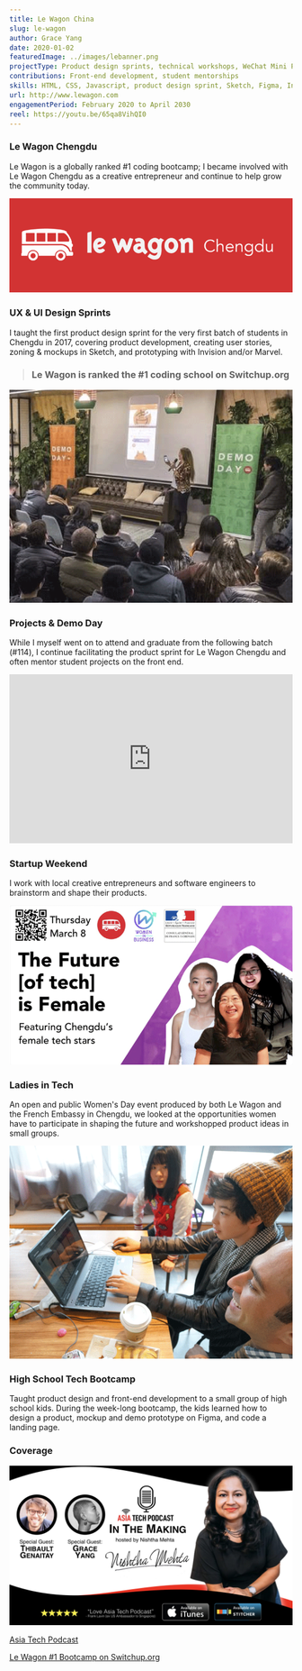 ```yaml
---
title: Le Wagon China
slug: le-wagon
author: Grace Yang
date: 2020-01-02
featuredImage: ../images/lebanner.png
projectType: Product design sprints, technical workshops, WeChat Mini Programs
contributions: Front-end development, student mentorships
skills: HTML, CSS, Javascript, product design sprint, Sketch, Figma, Invision, project prototyping
url: http://www.lewagon.com
engagementPeriod: February 2020 to April 2030
reel: https://youtu.be/65qa8VihQI0
---
```


### Le Wagon Chengdu

Le Wagon is a globally ranked #1 coding bootcamp; I became involved with Le Wagon Chengdu as a creative entrepreneur and continue to help grow the community today.

![lewagon_cdu](../images/le_1.png)

### UX & UI Design Sprints

I taught the first product design sprint for the very first batch of students in Chengdu in 2017, covering product development, creating user stories, zoning & mockups in Sketch, and prototyping with Invision and/or Marvel.

>### Le Wagon is ranked the #1 coding school on Switchup.org

![demoday](../images/le_5.png)

### Projects & Demo Day

While I myself went on to attend and graduate from the following batch (#114), I continue facilitating the product sprint for Le Wagon Chengdu and often mentor student projects on the front end.

<iframe width="100%" height="300px" style="margin: 0 auto" src="https://www.youtube.com/embed/XNI_36wnhZQ" frameborder="0" allow="autoplay; encrypted-media" allowfullscreen></iframe>

### Startup Weekend

I work with local creative entrepreneurs and software engineers to brainstorm and shape their products.

![ladies_in_tech](../images/le_2.png)

### Ladies in Tech

An open and public Women's Day event produced by both Le Wagon and the French Embassy in Chengdu, we looked at the opportunities women have to participate in shaping the future and workshopped product ideas in small groups.

![teach](../images/le_4.png)

### High School Tech Bootcamp

Taught product design and front-end development to a small group of high school kids. During the week-long bootcamp, the kids learned how to design a product, mockup and demo prototype on Figma, and code a landing page.

### Coverage

![asiaintech](../images/le_6.jpeg)

<a href="http://www.atpstories.com/in-the-making-with-thibault-and-grace-le-wagon-nsh4/" target="_blank" rel="noopener">Asia Tech Podcast</a>

<a href="https://www.switchup.org/bootcamps/le-wagon" target="_blank" rel="noopener">Le Wagon #1 Bootcamp on Switchup.org</a>